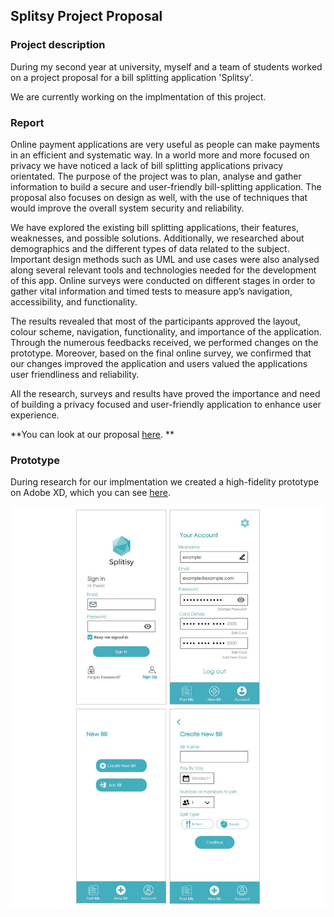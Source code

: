 ## Splitsy Project Proposal 

### Project description
During my second year at university, myself and a team of students worked on a project proposal for a bill splitting application 'Splitsy'.

We are currently working on the implmentation of this project. 

### Report 
Online payment applications are very useful as people can make payments in an efficient and systematic way. In a world more and more focused on privacy we have noticed a lack of bill splitting applications privacy orientated. The purpose of the project was to plan, analyse and gather information to build a secure and user-friendly bill-splitting application. The proposal also focuses on design as well, with the use of techniques that would improve the overall system security and reliability.

We have explored the existing bill splitting applications, their features, weaknesses, and possible solutions. Additionally, we researched about demographics and the different types of data related to the subject. Important design methods such as UML and use cases were also analysed along several relevant tools and technologies needed for the development of this app. Online surveys were conducted on different stages in order to gather vital information and timed tests to measure app’s navigation, accessibility, and functionality.

The results revealed that most of the participants approved the layout, colour scheme, navigation, functionality, and importance of the application. Through the numerous feedbacks received, we performed changes on the prototype. Moreover, based on the final online survey, we confirmed that our changes improved the application and users valued the applications user friendliness and reliability.

All the research, surveys and results have proved the importance and need of building a privacy focused and user-friendly application to enhance user experience.

**You can look at our proposal [here](pdf/SplitsyProjectProposal). **

### Prototype
During research for our implmentation we created a high-fidelity prototype on Adobe XD, which you can see [here](https://xd.adobe.com/view/38b5d39b-8a68-437c-ab58-d9a07ba6a6fe-6de6/?fullscreen&hints=off).

<img src="images/SplitsyPrototype3.jpg"/>
